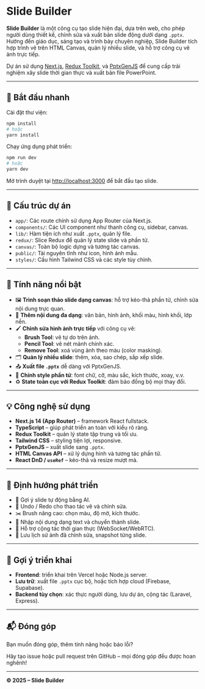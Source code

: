 # Slide Builder

**Slide Builder** là một công cụ tạo slide hiện đại, dựa trên web, cho phép người dùng thiết kế, chỉnh sửa và xuất bản slide động dưới dạng `.pptx`. Hướng đến giáo dục, sáng tạo và trình bày chuyên nghiệp, Slide Builder tích hợp trình vẽ trên HTML Canvas, quản lý nhiều slide, và hỗ trợ công cụ vẽ ảnh trực tiếp.

Dự án sử dụng [Next.js](https://nextjs.org), [Redux Toolkit](https://redux-toolkit.js.org/), và [PptxGenJS](https://gitbrent.github.io/PptxGenJS/) để cung cấp trải nghiệm xây slide thời gian thực và xuất bản file PowerPoint.

---

## 🚀 Bắt đầu nhanh

Cài đặt thư viện:

```bash
npm install
# hoặc
yarn install
```

Chạy ứng dụng phát triển:

```bash
npm run dev
# hoặc
yarn dev
```

Mở trình duyệt tại [http://localhost:3000](http://localhost:3000) để bắt đầu tạo slide.

---

## 🔧 Cấu trúc dự án

- `app/`: Các route chính sử dụng App Router của Next.js.
- `components/`: Các UI component như thanh công cụ, sidebar, canvas.
- `lib/`: Hàm tiện ích như xuất `.pptx`, quản lý file.
- `redux/`: Slice Redux để quản lý state slide và phần tử.
- `canvas/`: Toàn bộ logic dựng và tương tác canvas.
- `public/`: Tài nguyên tĩnh như icon, hình ảnh mẫu.
- `styles/`: Cấu hình Tailwind CSS và các style tùy chỉnh.

---

## 🌟 Tính năng nổi bật

- 🖼️ **Trình soạn thảo slide dạng canvas**: hỗ trợ kéo-thả phần tử, chỉnh sửa nội dung trực quan.
- 📝 **Thêm nội dung đa dạng**: văn bản, hình ảnh, khối màu, hình khối, lớp nền.
- 🖌️ **Chỉnh sửa hình ảnh trực tiếp** với công cụ vẽ:
  - **Brush Tool**: vẽ tự do trên ảnh.
  - **Pencil Tool**: vẽ nét mảnh chính xác.
  - **Remove Tool**: xoá vùng ảnh theo màu (color masking).
- 🗂️ **Quản lý nhiều slide**: thêm, xóa, sao chép, sắp xếp slide.
- 📤 **Xuất file `.pptx`** dễ dàng với PptxGenJS.
- 🎨 **Chỉnh style phần tử**: font chữ, cỡ, màu sắc, kích thước, xoay, v.v.
- ♻️ **State toàn cục với Redux Toolkit**: đảm bảo đồng bộ mọi thay đổi.

---

## 💡 Công nghệ sử dụng

- **Next.js 14 (App Router)** – framework React fullstack.
- **TypeScript** – giúp phát triển an toàn với kiểu rõ ràng.
- **Redux Toolkit** – quản lý state tập trung và tối ưu.
- **Tailwind CSS** – styling tiện lợi, responsive.
- **PptxGenJS** – xuất slide sang `.pptx`.
- **HTML Canvas API** – xử lý dựng hình và tương tác phần tử.
- **React DnD / `useRef`** – kéo-thả và resize mượt mà.

---

## 📂 Định hướng phát triển

- 🧠 Gợi ý slide tự động bằng AI.
- 🔄 Undo / Redo cho thao tác vẽ và chỉnh sửa.
- ✂️ Brush nâng cao: chọn màu, độ mờ, kích thước.
- 🧾 Nhập nội dung dạng text và chuyển thành slide.
- 📡 Hỗ trợ cộng tác thời gian thực (WebSocket/WebRTC).
- 💾 Lưu lịch sử ảnh đã chỉnh sửa, snapshot từng slide.

---

## 🧪 Gợi ý triển khai

- **Frontend**: triển khai trên Vercel hoặc Node.js server.
- **Lưu trữ**: xuất file `.pptx` cục bộ, hoặc tích hợp cloud (Firebase, Supabase).
- **Backend tùy chọn**: xác thực người dùng, lưu dự án, cộng tác (Laravel, Express).

---

## 📬 Đóng góp

Bạn muốn đóng góp, thêm tính năng hoặc báo lỗi?

Hãy tạo issue hoặc pull request trên GitHub – mọi đóng góp đều được hoan nghênh!

---

**© 2025 – Slide Builder**
